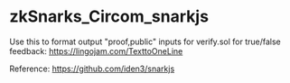 # zkSnarks_Circom_snarkjs

Use this to format output "proof,public" inputs for verify.sol for true/false feedback: https://lingojam.com/TexttoOneLine

Reference: https://github.com/iden3/snarkjs
